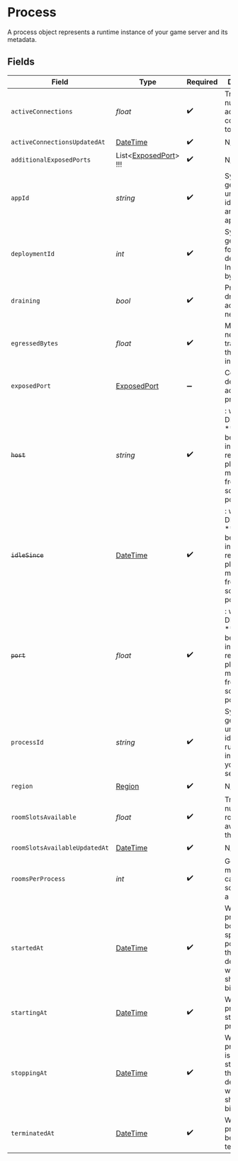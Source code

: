 # Process

A process object represents a runtime instance of your game server and its metadata.


## Fields

| Field                                                                                                                   | Type                                                                                                                    | Required                                                                                                                | Description                                                                                                             | Example                                                                                                                 |
| ----------------------------------------------------------------------------------------------------------------------- | ----------------------------------------------------------------------------------------------------------------------- | ----------------------------------------------------------------------------------------------------------------------- | ----------------------------------------------------------------------------------------------------------------------- | ----------------------------------------------------------------------------------------------------------------------- |
| `activeConnections`                                                                                                     | *float*                                                                                                                 | :heavy_check_mark:                                                                                                      | Tracks the number of active connections to a process.                                                                   | 10                                                                                                                      |
| `activeConnectionsUpdatedAt`                                                                                            | [DateTime](https://learn.microsoft.com/en-us/dotnet/api/system.datetime?view=net-5.0)                                   | :heavy_check_mark:                                                                                                      | N/A                                                                                                                     |                                                                                                                         |
| `additionalExposedPorts`                                                                                                | List<[ExposedPort](../../models/shared/ExposedPort.md)>   !!!                                                           | :heavy_check_mark:                                                                                                      | N/A                                                                                                                     |                                                                                                                         |
| `appId`                                                                                                                 | *string*                                                                                                                | :heavy_check_mark:                                                                                                      | System generated unique identifier for an application.                                                                  | app-af469a92-5b45-4565-b3c4-b79878de67d2                                                                                |
| `deploymentId`                                                                                                          | *int*                                                                                                                   | :heavy_check_mark:                                                                                                      | System generated id for a deployment. Increments by 1.                                                                  | 1                                                                                                                       |
| `draining`                                                                                                              | *bool*                                                                                                                  | :heavy_check_mark:                                                                                                      | Process in drain will not accept any new rooms.                                                                         |                                                                                                                         |
| `egressedBytes`                                                                                                         | *float*                                                                                                                 | :heavy_check_mark:                                                                                                      | Measures network traffic leaving the process in bytes.                                                                  | 435                                                                                                                     |
| `exposedPort`                                                                                                           | [ExposedPort](../../models/shared/ExposedPort.md)                                                                       | :heavy_minus_sign:                                                                                                      | Connection details for an active process.                                                                               |                                                                                                                         |
| ~~`host`~~                                                                                                              | *string*                                                                                                                | :heavy_check_mark:                                                                                                      | : warning: ** DEPRECATED **: This will be removed in a future release, please migrate away from it as soon as possible. |                                                                                                                         |
| ~~`idleSince`~~                                                                                                         | [DateTime](https://learn.microsoft.com/en-us/dotnet/api/system.datetime?view=net-5.0)                                   | :heavy_check_mark:                                                                                                      | : warning: ** DEPRECATED **: This will be removed in a future release, please migrate away from it as soon as possible. |                                                                                                                         |
| ~~`port`~~                                                                                                              | *float*                                                                                                                 | :heavy_check_mark:                                                                                                      | : warning: ** DEPRECATED **: This will be removed in a future release, please migrate away from it as soon as possible. |                                                                                                                         |
| `processId`                                                                                                             | *string*                                                                                                                | :heavy_check_mark:                                                                                                      | System generated unique identifier to a runtime instance of your game server.                                           | cbfcddd2-0006-43ae-996c-995fff7bed2e                                                                                    |
| `region`                                                                                                                | [Region](../../models/shared/Region.md)                                                                                 | :heavy_check_mark:                                                                                                      | N/A                                                                                                                     |                                                                                                                         |
| `roomSlotsAvailable`                                                                                                    | *float*                                                                                                                 | :heavy_check_mark:                                                                                                      | Tracks the number of room slots available on the process.                                                               | 1                                                                                                                       |
| `roomSlotsAvailableUpdatedAt`                                                                                           | [DateTime](https://learn.microsoft.com/en-us/dotnet/api/system.datetime?view=net-5.0)                                   | :heavy_check_mark:                                                                                                      | N/A                                                                                                                     |                                                                                                                         |
| `roomsPerProcess`                                                                                                       | *int*                                                                                                                   | :heavy_check_mark:                                                                                                      | Governs how many [rooms](https://hathora.dev/docs/concepts/hathora-entities#room) can be scheduled in a process.        | 3                                                                                                                       |
| `startedAt`                                                                                                             | [DateTime](https://learn.microsoft.com/en-us/dotnet/api/system.datetime?view=net-5.0)                                   | :heavy_check_mark:                                                                                                      | When the process bound to the specified port. We use this to determine when we should start billing.                    |                                                                                                                         |
| `startingAt`                                                                                                            | [DateTime](https://learn.microsoft.com/en-us/dotnet/api/system.datetime?view=net-5.0)                                   | :heavy_check_mark:                                                                                                      | When the process started being provisioned.                                                                             |                                                                                                                         |
| `stoppingAt`                                                                                                            | [DateTime](https://learn.microsoft.com/en-us/dotnet/api/system.datetime?view=net-5.0)                                   | :heavy_check_mark:                                                                                                      | When the process is issued to stop. We use this to determine when we should stop billing.                               |                                                                                                                         |
| `terminatedAt`                                                                                                          | [DateTime](https://learn.microsoft.com/en-us/dotnet/api/system.datetime?view=net-5.0)                                   | :heavy_check_mark:                                                                                                      | When the process has been terminated.                                                                                   |                                                                                                                         |